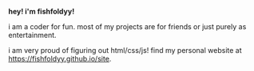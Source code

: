 <b>hey! i'm fishfoldyy!</b>

<p>i am a coder for fun. most of my projects are for friends or just purely as entertainment.</p>
<p>i am very proud of figuring out html/css/js! find my personal website at <a href=https://fishfoldyy.github.io/site/>https://fishfoldyy.github.io/site</a>.</p>
